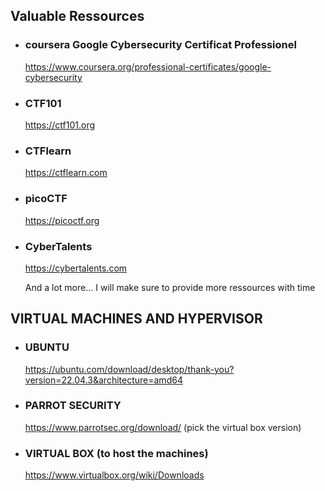 ## Valuable Ressources
* ### coursera Google Cybersecurity Certificat Professionel
  https://www.coursera.org/professional-certificates/google-cybersecurity
* ### CTF101
  https://ctf101.org
* ### CTFlearn
  https://ctflearn.com
* ### picoCTF
  https://picoctf.org
* ### CyberTalents
  https://cybertalents.com

  And a lot more...
  I will make sure to provide more ressources with time

## VIRTUAL MACHINES AND HYPERVISOR
* ### UBUNTU
  https://ubuntu.com/download/desktop/thank-you?version=22.04.3&architecture=amd64
* ### PARROT SECURITY
  https://www.parrotsec.org/download/
  (pick the virtual box version)
* ### VIRTUAL BOX (to host the machines)
  https://www.virtualbox.org/wiki/Downloads

